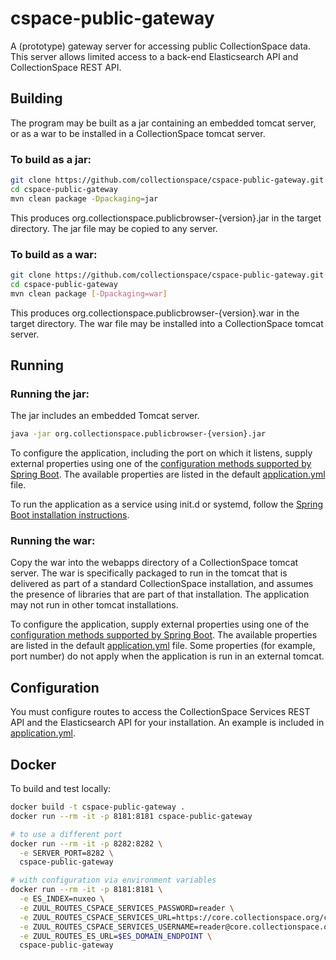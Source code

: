 # cspace-public-gateway

A (prototype) gateway server for accessing public CollectionSpace data. This server allows limited access to a back-end Elasticsearch API and CollectionSpace REST API.

## Building

The program may be built as a jar containing an embedded tomcat server, or as a war to be installed in a CollectionSpace tomcat server.

### To build as a jar:

```bash
git clone https://github.com/collectionspace/cspace-public-gateway.git
cd cspace-public-gateway
mvn clean package -Dpackaging=jar
```

This produces org.collectionspace.publicbrowser-{version}.jar in the target directory. The jar file may be copied to any server.

### To build as a war:

```bash
git clone https://github.com/collectionspace/cspace-public-gateway.git
cd cspace-public-gateway
mvn clean package [-Dpackaging=war]
```

This produces org.collectionspace.publicbrowser-{version}.war in the target directory. The war file may be installed into a CollectionSpace tomcat server.

## Running

### Running the jar:

The jar includes an embedded Tomcat server.

```bash
java -jar org.collectionspace.publicbrowser-{version}.jar
```

To configure the application, including the port on which it listens, supply external properties using one of the [configuration methods supported by Spring Boot](https://docs.spring.io/spring-boot/docs/current/reference/html/boot-features-external-config.html).
The available properties are listed in the default [application.yml](./src/main/resources/application.yml) file.

To run the application as a service using init.d or systemd, follow the [Spring Boot installation instructions](https://docs.spring.io/spring-boot/docs/current/reference/html/deployment-install.html).

### Running the war:

Copy the war into the webapps directory of a CollectionSpace tomcat server. The war is specifically packaged to run in the tomcat that is delivered as part of a standard CollectionSpace installation, and assumes the presence of libraries that are part of that installation. The application may not run in other tomcat installations.

To configure the application, supply external properties using one of the [configuration methods supported by Spring Boot](https://docs.spring.io/spring-boot/docs/current/reference/html/boot-features-external-config.html).
The available properties are listed in the default [application.yml](./src/main/resources/application.yml) file. Some properties (for example, port number) do not apply when the application is run in an external tomcat.

## Configuration

You must configure routes to access the CollectionSpace Services REST API and the Elasticsearch API for your installation. An example is included in [application.yml](https://github.com/collectionspace/cspace-public-gateway/blob/0f1959d92a5bf98a0271b166d097d532cc3f2d71/src/main/resources/application.yml#L57-L72).


## Docker

To build and test locally:

```bash
docker build -t cspace-public-gateway .
docker run --rm -it -p 8181:8181 cspace-public-gateway

# to use a different port
docker run --rm -it -p 8282:8282 \
  -e SERVER_PORT=8282 \
  cspace-public-gateway

# with configuration via environment variables
docker run --rm -it -p 8181:8181 \
  -e ES_INDEX=nuxeo \
  -e ZUUL_ROUTES_CSPACE_SERVICES_PASSWORD=reader \
  -e ZUUL_ROUTES_CSPACE_SERVICES_URL=https://core.collectionspace.org/cspace-services \
  -e ZUUL_ROUTES_CSPACE_SERVICES_USERNAME=reader@core.collectionspace.org \
  -e ZUUL_ROUTES_ES_URL=$ES_DOMAIN_ENDPOINT \
  cspace-public-gateway
```

